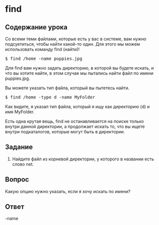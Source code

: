 # find

## Содержание урока

Со всеми теми файлами, которые есть у вас в системе, вам нужно подсуетиться, чтобы найти какой-то один. Для этого мы можем использовать команду find (найти)!

<pre>$ find /home -name puppies.jpg</pre>

Для find вам нужно задать директорию, в которой вы будете искать, и что вы хотите найти, в этом случае мы пытались найти файл по имени puppies.jpg.

Вы можете указать тип файла, который вы пытетесь найти.

<pre>$ find /home -type d -name MyFolder</pre>

Как видите, я указал тип файла, который я ищу как директорию (d) и имя MyFolder.

Есть одна крутая вещь, find не останавливается на поиске только внутри данной директории, а продолжает искать то, что вы ищете внутри подкаталогов, которые могут быть в директории.

## Задание

<ol>
<li>Найдите файл из корневой директории, у которого в названии есть слово net.</li>
</ol>

## Вопрос

Какую опцию нужно указать, если я хочу искать по имени?

## Ответ

-name